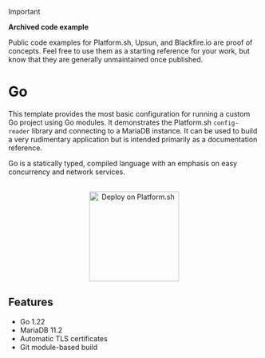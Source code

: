 > [!IMPORTANT]
> **Archived code example**
>
> Public code examples for Platform.sh, Upsun, and Blackfire.io are proof of concepts.
> Feel free to use them as a starting reference for your work, but know that they are generally unmaintained once published.

# Go

This template provides the most basic configuration for running a custom Go project using Go modules.  It demonstrates the Platform.sh `config-reader` library and connecting to a MariaDB instance.  It can be used to build a very rudimentary application but is intended primarily as a documentation reference.

Go is a statically typed, compiled language with an emphasis on easy concurrency and network services.

<p align="center">
    <br/>
    <img src="https://platform.sh/images/deploy/lg-blue.svg" alt="Deploy on Platform.sh" width="180px" />
</a>
</p>

## Features

* Go 1.22
* MariaDB 11.2
* Automatic TLS certificates
* Git module-based build
